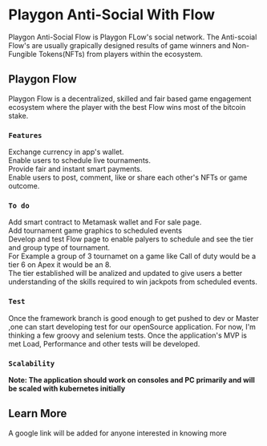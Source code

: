 # Playgon Anti-Social With Flow

Playgon Anti-Social Flow is Playgon FLow's social network. The Anti-scoial Flow's are usually grapically designed results
of game winners and Non-Fungible Tokens(NFTs) from players within the ecosystem.

## Playgon Flow

Playgon Flow is a decentralized, skilled and  fair based game engagement ecosystem where the player with the best Flow wins most of the bitcoin stake.

### `Features`

Exchange currency in app's wallet.\
Enable users to schedule live tournaments.\
Provide fair and instant smart payments.\
Enable users to post, comment, like or share each other's NFTs or game outcome.

### `To do`

Add smart contract to Metamask wallet and For sale page.\
Add tournament game graphics to scheduled events\
Develop and test Flow page to enable palyers to schedule and 
see the tier and group type of tournament.\
For Example a group of 3 tournamet on a game like Call of duty 
would be a tier 6 on Apex it would be an 8.\
The tier established will be analized and updated to give users
a better understanding of the skills required
to win jackpots from scheduled events.




### `Test`

Once the framework branch is good enough to get pushed to dev or Master 
,one can start developing test for our openSource application. For now, 
I'm thinking a few groovy and selenium tests. Once the application's MVP
is met Load, Performance and other tests will be developed.

### `Scalability`

**Note: The application should work on consoles and PC primarily and will be scaled with kubernetes initially**


## Learn More

A google link will be added for anyone interested in knowing more

